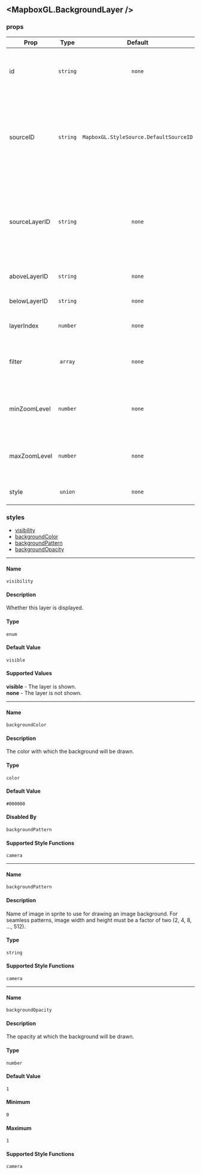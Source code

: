 ## <MapboxGL.BackgroundLayer />
### 

### props
| Prop | Type | Default | Required | Description |
| ---- | :--: | :-----: | :------: | :----------: |
| id | `string` | `none` | `false` | A string that uniquely identifies the source in the style to which it is added. |
| sourceID | `string` | `MapboxGL.StyleSource.DefaultSourceID` | `false` | The source from which to obtain the data to style. If the source has not yet been added to the current style, the behavior is undefined. |
| sourceLayerID | `string` | `none` | `false` | Identifier of the layer within the source identified by the sourceID property from which the receiver obtains the data to style. |
| aboveLayerID | `string` | `none` | `false` | Inserts a layer above aboveLayerID. |
| belowLayerID | `string` | `none` | `false` | Inserts a layer below belowLayerID |
| layerIndex | `number` | `none` | `false` | Inserts a layer at a specified index |
| filter | `array` | `none` | `false` | Filter only the features in the source layer that satisfy a condition that you define |
| minZoomLevel | `number` | `none` | `false` | The minimum zoom level at which the layer gets parsed and appears. |
| maxZoomLevel | `number` | `none` | `false` | The maximum zoom level at which the layer gets parsed and appears. |
| style | `union` | `none` | `false` | Customizable style attributes |


### styles

* <a href="#name">visibility</a><br/>
* <a href="#name-1">backgroundColor</a><br/>
* <a href="#name-2">backgroundPattern</a><br/>
* <a href="#name-3">backgroundOpacity</a><br/>

___

#### Name
`visibility`

#### Description
Whether this layer is displayed.

#### Type
`enum`
#### Default Value
`visible`

#### Supported Values
**visible** - The layer is shown.<br />
**none** - The layer is not shown.<br />



___

#### Name
`backgroundColor`

#### Description
The color with which the background will be drawn.

#### Type
`color`
#### Default Value
`#000000`


#### Disabled By
`backgroundPattern`

#### Supported Style Functions
`camera`

___

#### Name
`backgroundPattern`

#### Description
Name of image in sprite to use for drawing an image background. For seamless patterns, image width and height must be a factor of two (2, 4, 8, ..., 512).

#### Type
`string`


#### Supported Style Functions
`camera`

___

#### Name
`backgroundOpacity`

#### Description
The opacity at which the background will be drawn.

#### Type
`number`
#### Default Value
`1`

#### Minimum
`0`


#### Maximum
`1`

#### Supported Style Functions
`camera`

